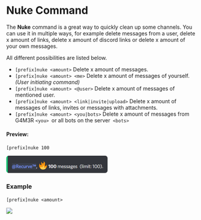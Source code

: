 # Nuke Command

The **Nuke** command is a great way to quickly clean up some channels. You can use it in multiple ways, for example delete messages from a user, delete x amount of links, delete x amount of discord links or delete x amount of your own messages.

All different possibilities are listed below.

* `[prefix]nuke <amount>`  Delete x amount of messages.
* `[prefix]nuke <amount> <me>` Delete x amount of messages of yourself. _\(User initiating command\)_
* `[prefix]nuke <amount> <@user>`  Delete x amount of messages of mentioned user.
* `[prefix]nuke <amount> <link|invite|upload>`  Delete x amount of messages of links, invites or messages with attachments.
* `[prefix]nuke <amount> <you|bots>` Delete x amount of messages from G4M3R `<you> `or all bots on the server` <bots>`



#### Preview:

`[prefix]nuke 100`

![](/assets/nukepreviewmaxmsg.png)

### Example

`[prefix]nuke <amount>`

![](https://media.giphy.com/media/htt4U9gGGMUnAa67yO/giphy.gif)

